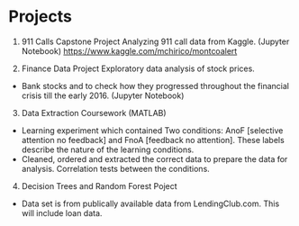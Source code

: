 # Projects
1) 911 Calls Capstone Project 
Analyzing 911 call data from Kaggle. (Jupyter Notebook)
https://www.kaggle.com/mchirico/montcoalert

2) Finance Data Project 
Exploratory data analysis of stock prices.
- Bank stocks and to check how they progressed throughout the financial crisis till the early 2016. (Jupyter Notebook)

3) Data Extraction Coursework (MATLAB)
- Learning experiment which contained Two conditions: AnoF [selective attention no feedback] and FnoA [feedback no attention]. These labels describe the nature of the learning
conditions.
- Cleaned, ordered and extracted the correct data to prepare the data for analysis. Correlation tests between the conditions.

4) Decision Trees and Random Forest Poject
- Data set is from publically available data from LendingClub.com. This will include loan data.

